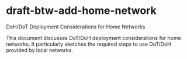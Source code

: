 # draft-btw-add-home-network
DoH/DoT Deployment Considerations for Home Networks

This document discusses DoT/DoH deployment considerations for home networks. It particularly sketches the required steps to use DoT/DoH provided by local networks.
